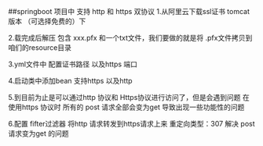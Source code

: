 ##springboot 项目中 支持 http 和 https 双协议
1.从阿里云下载ssl证书 tomcat版本 （可选择免费的）下

2.载完成后解压 包含 xxx.pfx 和一个txt文件，我们要做的就是将 .pfx文件拷贝到 咱们的resource目录

3.yml文件中 配置证书路径 以及https 端口

4.启动类中添加bean 支持https 以及http

5.到目前为止是可以通过http 协议和 Https协议进行访问了，但是会遇到问题 在使用https 协议时 所有的 post 
请求全部会变为get 导致出现一些功能性的问题

6.配置 fifter过滤器 将http 请求转发到https请求上来 重定向类型：307 解决 post请求变为get 的问题 